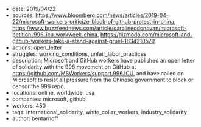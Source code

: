 - date: 2019/04/22
- sources: https://www.bloomberg.com/news/articles/2019-04-22/microsoft-workers-criticize-block-of-github-protest-in-china, https://www.buzzfeednews.com/article/carolineodonovan/microsoft-petition-996-icu-workweek-china, https://gizmodo.com/microsoft-and-github-workers-take-a-stand-against-gruel-1834210579
- actions: open_letter
- struggles: working_conditions, unfair_labor_practices
- description: Microsoft and GitHub workers have published an open letter of solidarity with the 996 movement on GitHub at https://github.com/MSWorkers/support.996.ICU, and have called on Microsoft to resist all pressure from the Chinese government to block or censor the 996 repo.
- locations: online, worldwide, usa
- companies: microsoft, github
- workers: 450
- tags: international_solidarity, white_collar_workers, industry_solidarity
- author: bentarnoff
